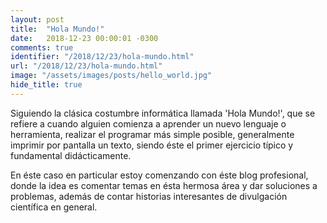 ```yaml
---
layout: post
title:  "Hola Mundo!"
date:   2018-12-23 00:00:01 -0300
comments: true
identifier: "/2018/12/23/hola-mundo.html"
url: "/2018/12/23/hola-mundo.html"
image: "/assets/images/posts/hello_world.jpg"
hide_title: true
---
```


Siguiendo la clásica costumbre informática llamada 'Hola Mundo!', que se refiere a cuando alguien comienza a aprender un nuevo lenguaje o herramienta, realizar el programar más simple posible, generalmente imprimir por pantalla un texto, siendo éste el primer ejercicio típico y fundamental didácticamente.

En éste caso en particular estoy comenzando con éste blog profesional, donde la idea es comentar temas en ésta hermosa área y dar soluciones a problemas, además de contar historias interesantes de divulgación científica en general.
